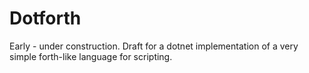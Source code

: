 # Dotforth

Early - under construction. Draft for a dotnet implementation of a very simple forth-like language for scripting.
